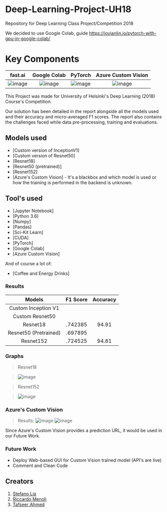 # Deep-Learning-Project-UH18
Repository for Deep Learning Class Project/Competition 2018

We decided to use Google Colab, guide https://jovianlin.io/pytorch-with-gpu-in-google-colab/

# Key Components

fast.ai                    |  Google Colab             | PyTorch                    | Azure Custom Vision
:-------------------------:|:-------------------------:|:-------------------------: |:-------------------------:
![image](https://user-images.githubusercontent.com/12884292/50740212-a7b6a200-11f3-11e9-9596-74e7700ff6b0.png)  |  ![image](https://user-images.githubusercontent.com/12884292/50740222-c1f08000-11f3-11e9-9aae-c7900ac2f98d.png) | ![image](https://user-images.githubusercontent.com/12884292/50740226-ccab1500-11f3-11e9-8555-7bf46aadc51c.png) | ![image](https://user-images.githubusercontent.com/12884292/50740452-4b558180-11f7-11e9-9287-059c479ff1e5.png)


This Project was made for University of Helsinki's Deep Learning (2018) Course's Competition.

Our solution has been detailed in the report alongside all the models used and their accuracy and micro-averaged F1 scores.
The report also contains the challenges faced while data pre-processing, training and evaluations.

## Models used
* [Custom version of InceptionV1] 
* [Custom version of Resnet50]
* [Resnet18]
* [Resnet50 (pretrained)]
* [Resnet152]
* [Azure's Custom Vision] - It's a blackbox and which model is used or how the training is performed in the backend is unknown.


## Tool's used
* [Jupyter Notebook]
* [Python 3.6]
* [Numpy]
* [Pandas] 
* [Sci-Kit Learn] 
* [CUDA]
* [PyTorch]
* [Google Colab]
* [Azure Custom Vision]

And of course a lot of:
* [Coffee and Energy Drinks]

### Results

Models                |  F1 Score  | Accuracy    
:--------------------:|:----------:|:----------:
Custom Inception V1   |            |           
Custom Resnet50       |            |             
Resnet18              |    .742385 |    94.91        
Resnet50 (Pretrained) |    .697895 |             
Resnet152             |    .724525 |    94.81         

### Graphs
> Resnet18

> ![image](https://user-images.githubusercontent.com/12884292/50740672-81e0cb80-11fa-11e9-94d9-b8bee54339d1.png)

> Resnet152

> ![image](https://user-images.githubusercontent.com/12884292/50740659-6d043800-11fa-11e9-80a3-9927563948a0.png)

### Azure's Custom Vision
> Results:
![image](https://user-images.githubusercontent.com/12884292/50740690-cb311b00-11fa-11e9-87d6-c88ef328e104.png)
![image](https://user-images.githubusercontent.com/12884292/50740701-15b29780-11fb-11e9-8176-7f80df59ded4.png)

Since Azure's Custom Vision provides a prediction URL, it would be used in our Future Work.



### Future Work
 - Deploy Web-based GUI for Custom Vision trained model (API's are live)
 - Comment and Clean Code

## Creators
1. [Stefano Lia](https://github.com/StefanoLia)
2. [Riccardo Menoli](https://github.com/rmenoli)
3. [Tafseer Ahmed](https://github.com/tafseerahmed)



